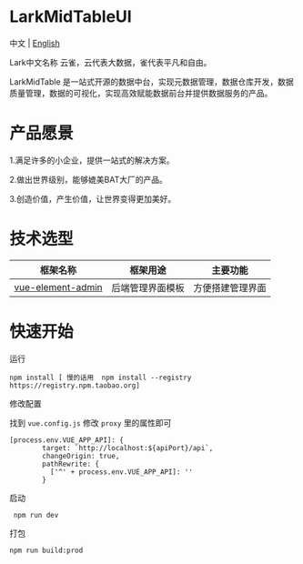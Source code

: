 # LarkMidTableUI
中文 | [English](README_EN.md)

Lark中文名称 云雀，云代表大数据，雀代表平凡和自由。

LarkMidTable 是一站式开源的数据中台，实现元数据管理，数据仓库开发，数据质量管理，数据的可视化，实现高效赋能数据前台并提供数据服务的产品。



# **产品愿景**

1.满足许多的小企业，提供一站式的解决方案。

2.做出世界级别，能够媲美BAT大厂的产品。

3.创造价值，产生价值，让世界变得更加美好。

# 技术选型

| 框架名称                                                     | 框架用途         | 主要功能         |
| ------------------------------------------------------------ | ---------------- | ---------------- |
| [vue-element-admin](https://github.com/PanJiaChen/vue-element-admin) | 后端管理界面模板 | 方便搭建管理界面 |

# **快速开始**

运行

```
npm install [ 慢的话用  npm install --registry https://registry.npm.taobao.org]
```

修改配置

找到 `vue.config.js` 修改 `proxy` 里的属性即可

```
[process.env.VUE_APP_API]: {
        target: `http://localhost:${apiPort}/api`,
        changeOrigin: true,
        pathRewrite: {
          ['^' + process.env.VUE_APP_API]: ''
        }
```

启动

```
 npm run dev
```

打包

```
npm run build:prod
```
